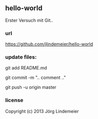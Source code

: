 ## hello-world

Erster Versuch mit Git..


### url

https://github.com/jlindemeier/hello-world


### update files:

git add README.md

git commit -m ".. comment .."

git push -u origin master


### license

Copyright (c) 2013 Jörg Lindemeier

